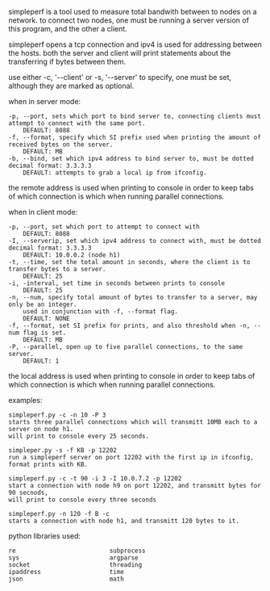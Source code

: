 simpleperf is a tool used to measure total bandwith between to nodes on a network.
to connect two nodes, one must be running a server version of this program, and the other a client. 

simpleperf opens a tcp connection and ipv4 is used for addressing between the hosts.
both the server and client will print statements about the transferring if bytes between them.

use either -c, '--client' or -s, '--server' to specify, one must be set, although they are marked as optional.

when in server mode:

    -p, --port, sets which port to bind server to, connecting clients must attempt to connect with the same port.
        DEFAULT: 8088
    -f, --format, specify which SI prefix used when printing the amount of received bytes on the server.
        DEFAULT: MB
    -b, --bind, set which ipv4 address to bind server to, must be dotted decimal format: 3.3.3.3
        DEFAULT: attempts to grab a local ip from ifconfig.
the remote address is used when printing to console in order to keep tabs of which connection is which when running parallel connections.

when in client mode:

    -p, --port, set which port to attempt to connect with
        DEFAULT: 8088
    -I, --serverip, set which ipv4 address to connect with, must be dotted decimal format: 3.3.3.3
        DEFAULT: 10.0.0.2 (node h1)
    -t, --time, set the total amount in seconds, where the client is to transfer bytes to a server.
        DEFAULT: 25
    -i, -interval, set time in seconds between prints to console
        DEFAULT: 25
    -n, --num, specify total amount of bytes to transfer to a server, may only be an integer.
        used in conjunction with -f, --format flag.
        DEFAULT: NONE
    -f, --format, set SI prefix for prints, and also threshold when -n, --num flag is set.
        DEFAULT: MB
    -P, --parallel, open up to five parallel connections, to the same server.
        DEFAULT: 1
the local address is used when printing to console in order to keep tabs of which connection is which when running parallel connections.

examples:

    simpleperf.py -c -n 10 -P 3
    starts three parallel connections which will transmitt 10MB each to a server on node h1.
    will print to console every 25 seconds.
    
    simpleper.py -s -f KB -p 12202
    run a simpleperf server on port 12202 with the first ip in ifconfig, format prints with KB.

    simpleperf.py -c -t 90 -i 3 -I 10.0.7.2 -p 12202 
    start a connection with node h9 on port 12202, and transmitt bytes for 90 secnods, 
    will print to console every three seconds

    simpleperf.py -n 120 -f B -c
    starts a connection with node h1, and transmitt 120 bytes to it.

python libraries used:

    re                          subprocess
    sys                         argparse
    socket                      threading
    ipaddress                   time
    json                        math